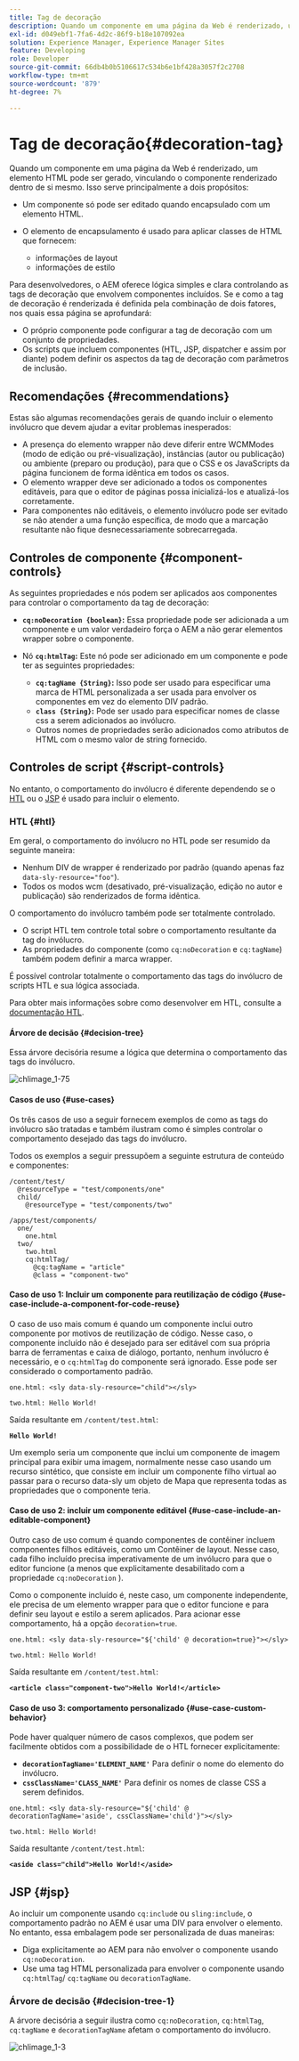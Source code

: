 ```yaml
---
title: Tag de decoração
description: Quando um componente em uma página da Web é renderizado, um elemento HTML pode ser gerado, vinculando o componente renderizado dentro de si mesmo. Para desenvolvedores, o AEM oferece lógica simples e clara controlando as tags de decoração que envolvem componentes incluídos.
exl-id: d049ebf1-7fa6-4d2c-86f9-b18e107092ea
solution: Experience Manager, Experience Manager Sites
feature: Developing
role: Developer
source-git-commit: 66db4b0b5106617c534b6e1bf428a3057f2c2708
workflow-type: tm+mt
source-wordcount: '879'
ht-degree: 7%

---
```


# Tag de decoração{#decoration-tag}

Quando um componente em uma página da Web é renderizado, um elemento HTML pode ser gerado, vinculando o componente renderizado dentro de si mesmo. Isso serve principalmente a dois propósitos:

* Um componente só pode ser editado quando encapsulado com um elemento HTML.
* O elemento de encapsulamento é usado para aplicar classes de HTML que fornecem:

   * informações de layout
   * informações de estilo

Para desenvolvedores, o AEM oferece lógica simples e clara controlando as tags de decoração que envolvem componentes incluídos. Se e como a tag de decoração é renderizada é definida pela combinação de dois fatores, nos quais essa página se aprofundará:

* O próprio componente pode configurar a tag de decoração com um conjunto de propriedades.
* Os scripts que incluem componentes (HTL, JSP, dispatcher e assim por diante) podem definir os aspectos da tag de decoração com parâmetros de inclusão.

## Recomendações {#recommendations}

Estas são algumas recomendações gerais de quando incluir o elemento invólucro que devem ajudar a evitar problemas inesperados:

* A presença do elemento wrapper não deve diferir entre WCMModes (modo de edição ou pré-visualização), instâncias (autor ou publicação) ou ambiente (preparo ou produção), para que o CSS e os JavaScripts da página funcionem de forma idêntica em todos os casos.
* O elemento wrapper deve ser adicionado a todos os componentes editáveis, para que o editor de páginas possa inicializá-los e atualizá-los corretamente.
* Para componentes não editáveis, o elemento invólucro pode ser evitado se não atender a uma função específica, de modo que a marcação resultante não fique desnecessariamente sobrecarregada.

## Controles de componente {#component-controls}

As seguintes propriedades e nós podem ser aplicados aos componentes para controlar o comportamento da tag de decoração:

* **`cq:noDecoration {boolean}`:** Essa propriedade pode ser adicionada a um componente e um valor verdadeiro força o AEM a não gerar elementos wrapper sobre o componente.

* Nó **`cq:htmlTag`:** Este nó pode ser adicionado em um componente e pode ter as seguintes propriedades:

   * **`cq:tagName {String}`:** Isso pode ser usado para especificar uma marca de HTML personalizada a ser usada para envolver os componentes em vez do elemento DIV padrão.
   * **`class {String}`:** Pode ser usado para especificar nomes de classe css a serem adicionados ao invólucro.
   * Outros nomes de propriedades serão adicionados como atributos de HTML com o mesmo valor de string fornecido.

## Controles de script {#script-controls}

No entanto, o comportamento do invólucro é diferente dependendo se o [HTL](/help/sites-developing/decoration-tag.md#htl) ou o [JSP](/help/sites-developing/decoration-tag.md#jsp) é usado para incluir o elemento.

### HTL {#htl}

Em geral, o comportamento do invólucro no HTL pode ser resumido da seguinte maneira:

* Nenhum DIV de wrapper é renderizado por padrão (quando apenas faz `data-sly-resource="foo"`).
* Todos os modos wcm (desativado, pré-visualização, edição no autor e publicação) são renderizados de forma idêntica.

O comportamento do invólucro também pode ser totalmente controlado.

* O script HTL tem controle total sobre o comportamento resultante da tag do invólucro.
* As propriedades do componente (como `cq:noDecoration` e `cq:tagName`) também podem definir a marca wrapper.

É possível controlar totalmente o comportamento das tags do invólucro de scripts HTL e sua lógica associada.

Para obter mais informações sobre como desenvolver em HTL, consulte a [documentação HTL](https://experienceleague.adobe.com/docs/experience-manager-htl/content/overview.html?lang=pt-BR).

#### Árvore de decisão {#decision-tree}

Essa árvore decisória resume a lógica que determina o comportamento das tags do invólucro.

![chlimage_1-75](assets/chlimage_1-75a.png)

#### Casos de uso {#use-cases}

Os três casos de uso a seguir fornecem exemplos de como as tags do invólucro são tratadas e também ilustram como é simples controlar o comportamento desejado das tags do invólucro.

Todos os exemplos a seguir pressupõem a seguinte estrutura de conteúdo e componentes:

```
/content/test/
  @resourceType = "test/components/one"
  child/
    @resourceType = "test/components/two"
```

```
/apps/test/components/
  one/
    one.html
  two/
    two.html
    cq:htmlTag/
      @cq:tagName = "article"
      @class = "component-two"
```

#### Caso de uso 1: Incluir um componente para reutilização de código {#use-case-include-a-component-for-code-reuse}

O caso de uso mais comum é quando um componente inclui outro componente por motivos de reutilização de código. Nesse caso, o componente incluído não é desejado para ser editável com sua própria barra de ferramentas e caixa de diálogo, portanto, nenhum invólucro é necessário, e o `cq:htmlTag` do componente será ignorado. Esse pode ser considerado o comportamento padrão.

`one.html: <sly data-sly-resource="child"></sly>`

`two.html: Hello World!`

Saída resultante em `/content/test.html`:

**`Hello World!`**

Um exemplo seria um componente que inclui um componente de imagem principal para exibir uma imagem, normalmente nesse caso usando um recurso sintético, que consiste em incluir um componente filho virtual ao passar para o recurso data-sly um objeto de Mapa que representa todas as propriedades que o componente teria.

#### Caso de uso 2: incluir um componente editável {#use-case-include-an-editable-component}

Outro caso de uso comum é quando componentes de contêiner incluem componentes filhos editáveis, como um Contêiner de layout. Nesse caso, cada filho incluído precisa imperativamente de um invólucro para que o editor funcione (a menos que explicitamente desabilitado com a propriedade `cq:noDecoration` ).

Como o componente incluído é, neste caso, um componente independente, ele precisa de um elemento wrapper para que o editor funcione e para definir seu layout e estilo a serem aplicados. Para acionar esse comportamento, há a opção `decoration=true`.

`one.html: <sly data-sly-resource="${'child' @ decoration=true}"></sly>`

`two.html: Hello World!`

Saída resultante em `/content/test.html`:

**`<article class="component-two">Hello World!</article>`**

#### Caso de uso 3: comportamento personalizado {#use-case-custom-behavior}

Pode haver qualquer número de casos complexos, que podem ser facilmente obtidos com a possibilidade de o HTL fornecer explicitamente:

* **`decorationTagName='ELEMENT_NAME'`** Para definir o nome do elemento do invólucro.
* **`cssClassName='CLASS_NAME'`** Para definir os nomes de classe CSS a serem definidos.

`one.html: <sly data-sly-resource="${'child' @ decorationTagName='aside', cssClassName='child'}"></sly>`

`two.html: Hello World!`

Saída resultante `/content/test.html`:

**`<aside class="child">Hello World!</aside>`**

## JSP {#jsp}

Ao incluir um componente usando `cq:includ`e ou `sling:include`, o comportamento padrão no AEM é usar uma DIV para envolver o elemento. No entanto, essa embalagem pode ser personalizada de duas maneiras:

* Diga explicitamente ao AEM para não envolver o componente usando `cq:noDecoration`.
* Use uma tag HTML personalizada para envolver o componente usando `cq:htmlTag`/ `cq:tagName` ou `decorationTagName`.

### Árvore de decisão {#decision-tree-1}

A árvore decisória a seguir ilustra como `cq:noDecoration`, `cq:htmlTag`, `cq:tagName` e `decorationTagName` afetam o comportamento do invólucro.

![chlimage_1-3](assets/chlimage_1-3a.jpeg)
